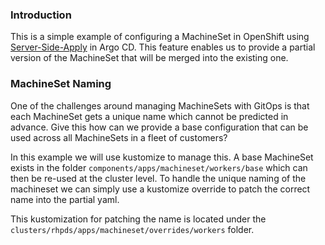 ### Introduction

This is a simple example of configuring a MachineSet in OpenShift using [Server-Side-Apply](https://argo-cd.readthedocs.io/en/stable/user-guide/sync-options/#server-side-apply) in Argo CD. This feature enables us to provide a partial version of the MachineSet that will be merged into the existing one.

### MachineSet Naming

One of the challenges around managing MachineSets with GitOps is that each MachineSet gets a unique name which cannot be predicted in advance. Give this how can we provide a base configuration that can be used across all MachineSets in a fleet of customers?

In this example we will use kustomize to manage this. A base MachineSet exists in the folder `components/apps/machineset/workers/base` which can then be re-used at the cluster level. To handle the unique naming of the machineset we can simply use a kustomize override to patch the correct name into the partial yaml.

This kustomization for patching the name is located under the `clusters/rhpds/apps/machineset/overrides/workers` folder.